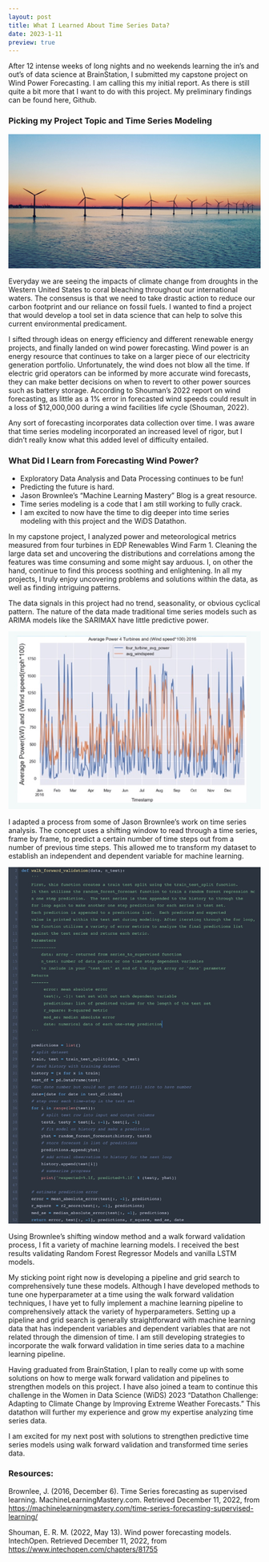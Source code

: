 ```yaml
---
layout: post
title: What I Learned About Time Series Data?
date: 2023-1-11
preview: true
---
```


After 12 intense weeks of long nights and no weekends learning the in’s and out’s of data science at BrainStation, I submitted my capstone project on Wind Power Forecasting. I am calling this my initial report.  As there is still quite a bit more that I want to do with this project.  My preliminary findings can be found here, Github. 


### Picking my Project Topic and Time Series Modeling

![_config.yml](/images/offshore-wind-farm.jpg)

Everyday we are seeing the impacts of climate change from droughts in the Western United States to coral bleaching throughout our international waters.  The consensus is that we need to take drastic action to reduce our carbon footprint and our reliance on fossil fuels.  I wanted to find a project that would develop a tool set in data science that can help to solve this current environmental predicament.  

I sifted through ideas on energy efficiency and different renewable energy projects, and finally landed on wind power forecasting.  Wind power is an energy resource that continues to take on a larger piece of our electricity generation portfolio.  Unfortunately, the wind does not blow all the time.  If electric grid operators can be informed by more accurate wind forecasts, they can make better decisions on when to revert to other power sources such as battery storage.  According to Shouman’s 2022 report on wind forecasting, as little as a 1% error in forecasted wind speeds could result in a loss of $12,000,000 during a wind facilities life cycle (Shouman, 2022).

Any sort of forecasting incorporates data collection over time.  I was aware that time series modeling incorporated an increased level of rigor, but I didn’t really know what this added level of difficulty entailed. 

### What Did I Learn from Forecasting Wind Power?
 
* Exploratory Data Analysis and Data Processing continues to be fun!
* Predicting the future is hard. 
* Jason Brownlee’s “Machine Learning Mastery” Blog is a great resource.
* Time series modeling is a code that I am still working to fully crack.
* I am excited to now have the time to dig deeper into time series modeling with this project and the WiDS Datathon.

In my capstone project, I analyzed power and meteorological metrics measured from four turbines in EDP Renewables Wind Farm 1.  Cleaning the large data set and uncovering the distributions and correlations among the features was time consuming and some might say arduous.  I, on other the hand, continue to find this process soothing and enlightening.  In all my projects, I truly enjoy uncovering problems and solutions within the data, as well as finding intriguing patterns.     

The data signals in this project had no trend, seasonality, or obvious cyclical pattern.  The nature of the data made traditional time series models such as ARIMA models like the SARIMAX have little predictive power.  

![_config.yml](/images/noisy_data.jpg)

I adapted a process from some of Jason Brownlee’s work on time series analysis.  The concept uses a shifting window to read through a time series, frame by frame, to predict a certain number of time steps out from a number of previous time steps.  This allowed me to transform my dataset to establish an independent and dependent variable for machine learning.  

![_config.yml](/images/walk_forward_validation_function.jpg)

Using Brownlee’s shifting window method and a walk forward validation process, I fit a variety of machine learning models.  I received the best results validating Random Forest Regressor Models and vanilla LSTM models.  

My sticking point right now is developing a pipeline and grid search to comprehensively tune these models.  Although I have developed methods to tune one hyperparameter at a time using the walk forward validation techniques, I have yet to fully implement a machine learning pipeline to comprehensively attack the variety of hyperparameters.  Setting up a pipeline and grid search is generally straightforward with machine learning data that has independent variables and dependent variables that are not related through the dimension of time.  I am still developing strategies to incorporate the walk forward validation in time series data to a machine learning pipeline.  

Having graduated from BrainStation, I plan to really come up with some solutions on how to merge walk forward validation and pipelines to strengthen models on this project.  I have also joined a team to continue this challenge in the Women in Data Science (WiDS) 2023 “Datathon Challenge: Adapting to Climate Change by Improving Extreme Weather Forecasts.”  This datathon will further my experience and grow my expertise analyzing time series data.  

I am excited for my next post with solutions to strengthen predictive time series models using walk forward validation and transformed time series data. 


### Resources:

Brownlee, J. (2016, December 6). Time Series forecasting as supervised learning. MachineLearningMastery.com. Retrieved December 11, 2022, from https://machinelearningmastery.com/time-series-forecasting-supervised-learning/ 

Shouman, E. R. M. (2022, May 13). Wind power forecasting models. IntechOpen. Retrieved December 11, 2022, from https://www.intechopen.com/chapters/81755 



